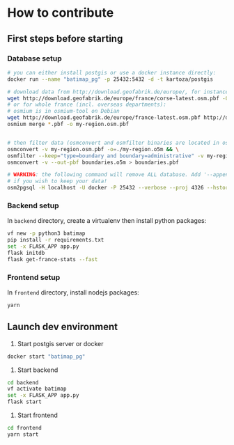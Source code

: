 # How to contribute

## First steps before starting

### Database setup

```sh
# you can either install postgis or use a docker instance directly:
docker run --name "batimap_pg" -p 25432:5432 -d -t kartoza/postgis

# download data from http://download.geofabrik.de/europe/, for instance:
wget http://download.geofabrik.de/europe/france/corse-latest.osm.pbf -O my-region.osm.pbf
# or for whole france (incl. overseas departments):
# osmium is in osmium-tool on Debian
wget http://download.geofabrik.de/europe/france-latest.osm.pbf http://download.geofabrik.de/europe/france/{guadeloupe,guyane,martinique,mayotte,reunion}-latest.osm.pbf
osmium merge *.pbf -o my-region.osm.pbf


# then filter data (osmconvert and osmfilter binaries are located in osmctools on Debian)
osmconvert -v my-region.osm.pbf -o=./my-region.o5m && \
osmfilter --keep="type=boundary and boundary=administrative" -v my-region.o5m -o=boundaries.o5m && \
osmconvert -v --out-pbf boundaries.o5m > boundaries.pbf

# WARNING: the following command will remove ALL database. Add '--append --slime' parameters
# if you wish to keep your data!
osm2pgsql -H localhost -U docker -P 25432 --verbose --proj 4326 --hstore-all -W --database gis boundaries.pbf
```

### Backend setup

In `backend` directory, create a virtualenv then install python packages:

```sh
vf new -p python3 batimap
pip install -r requirements.txt
set -x FLASK_APP app.py
flask initdb
flask get-france-stats --fast
```

### Frontend setup

In `frontend` directory, install nodejs packages:

```sh
yarn
```

## Launch dev environment

1. Start postgis server or docker

```sh
docker start "batimap_pg"
```

1. Start backend

```sh
cd backend
vf activate batimap
set -x FLASK_APP app.py
flask start
```

1. Start frontend

```sh
cd frontend
yarn start
```
